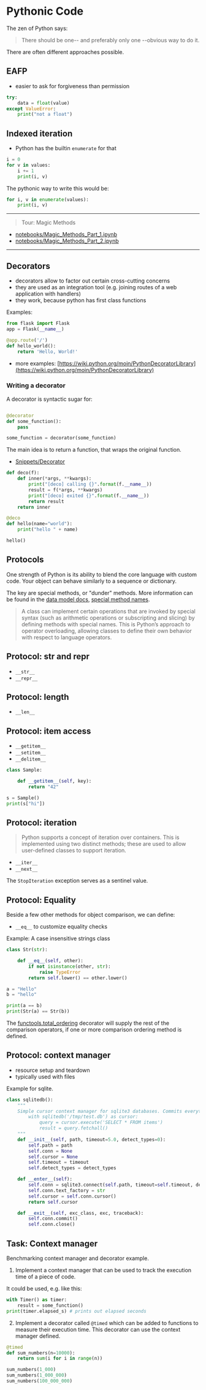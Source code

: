 # Pythonic Code

The zen of Python says:

> There should be one-- and preferably only one --obvious way to do it.

There are often different approaches possible.

## EAFP

* easier to ask for forgiveness than permission

```python
try:
    data = float(value)
except ValueError:
    print("not a float")
```

## Indexed iteration

* Python has the builtin `enumerate` for that

```python
i = 0
for v in values:
    i += 1
    print(i, v)
```

The pythonic way to write this would be:

```python
for i, v in enumerate(values):
    print(i, v)
```

----

> Tour: Magic Methods

* [notebooks/Magic_Methods_Part_1.ipynb](notebooks/Magic_Methods_Part_1.ipynb)
* [notebooks/Magic_Methods_Part_2.ipynb](notebooks/Magic_Methods_Part_2.ipynb)

----

## Decorators

* decorators allow to factor out certain cross-cutting concerns
* they are used as an integration tool (e.g. joining routes of a web application with handlers)
* they work, because python has first class functions

Examples:

```python
from flask import Flask
app = Flask(__name__)

@app.route('/')
def hello_world():
    return 'Hello, World!'
```

* more examples: [https://wiki.python.org/moin/PythonDecoratorLibrary](https://wiki.python.org/moin/PythonDecoratorLibrary)

### Writing a decorator

A decorator is syntactic sugar for:

```python

@decorator
def some_function():
    pass

some_function = decorator(some_function)
```

The main idea is to return a function, that wraps the original function.

* [Snippets/Decorator](Snippets/Decorator)

```python
def deco(f):
    def inner(*args, **kwargs):
        print("[deco] calling {}".format(f.__name__))
        result = f(*args, **kwargs)
        print("[deco] exited {}".format(f.__name__))
        return result
    return inner

@deco
def hello(name="world"):
    print("hello " + name)

hello()
```

## Protocols

One strength of Python is its ability to blend the core language with custom
code. Your object can behave similarly to a sequence or dictionary.

The key are special methods, or "dunder" methods. More information can be found
in the [data model docs](https://docs.python.org/3/reference/datamodel.html),
[special method
names](https://docs.python.org/3/reference/datamodel.html#special-method-names).

> A class can implement certain operations that are invoked by special syntax
> (such as arithmetic operations or subscripting and slicing) by defining
> methods with special names. This is Python’s approach to operator overloading,
> allowing classes to define their own behavior with respect to language
> operators. 

## Protocol: str and repr

* `__str__`
* `__repr__`

## Protocol: length

* `__len__`

## Protocol: item access

* `__getitem__`
* `__setitem__`
* `__delitem__`

```Python
class Sample:

    def __getitem__(self, key):
        return "42"

s = Sample()
print(s["hi"])
```

## Protocol: iteration

> Python supports a concept of iteration over containers. This is implemented
> using two distinct methods; these are used to allow user-defined classes to
> support iteration.

* `__iter__`
* `__next__`

The `StopIteration` exception serves as a sentinel value.


## Protocol: Equality

Beside a few other methods for object comparison, we can define:

* `__eq__` to customize equality checks

Example: A case insensitive strings class

```python
class Str(str):

    def __eq__(self, other):
        if not isinstance(other, str):
            raise TypeError
        return self.lower() == other.lower()

a = "Hello"
b = "hello"

print(a == b)
print(Str(a) == Str(b))
```

The
[functools.total_ordering](https://docs.python.org/3/library/functools.html#functools.total_ordering)
decorator will supply the rest of the comparison operators, if one or more
comparison ordering method is defined.


## Protocol: context manager

* resource setup and teardown
* typically used with files

Example for sqlite.

```python
class sqlitedb():
    """
    Simple cursor context manager for sqlite3 databases. Commits everything at exit.
        with sqlitedb('/tmp/test.db') as cursor:
            query = cursor.execute('SELECT * FROM items')
            result = query.fetchall()
    """
    def __init__(self, path, timeout=5.0, detect_types=0):
        self.path = path
        self.conn = None
        self.cursor = None
        self.timeout = timeout
        self.detect_types = detect_types

    def __enter__(self):
        self.conn = sqlite3.connect(self.path, timeout=self.timeout, detect_types=self.detect_types)
        self.conn.text_factory = str
        self.cursor = self.conn.cursor()
        return self.cursor

    def __exit__(self, exc_class, exc, traceback):
        self.conn.commit()
        self.conn.close()
```



## Task: Context manager

Benchmarking context manager and decorator example.

1. Implement a context manager that can be used to track the execution time of a
   piece of code.

It could be used, e.g. like this:

```python
with Timer() as timer:
    result = some_function()
print(timer.elapsed_s) # prints out elapsed seconds
```

2. Implement a decorator called `@timed` which can be added to functions to
   measure their execution time. This decorator can use the context manager defined.

```python
@timed
def sum_numbers(n=10000):
    return sum(i for i in range(n))

sum_numbers(1_000)
sum_numbers(1_000_000)
sum_numbers(100_000_000)
```